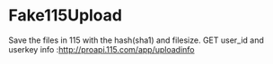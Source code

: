 # Fake115Upload
Save the files in 115 with the hash(sha1) and filesize.
GET user_id and userkey info :http://proapi.115.com/app/uploadinfo
